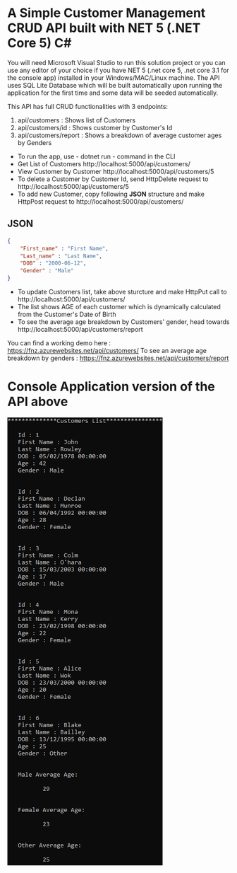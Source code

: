 # A Simple Customer Management CRUD API built with NET 5 (.NET Core 5) C#

You will need Microsoft Visual Studio to run this solution project or you can use any editor of your choice if you have NET 5 (.net core 5, .net core 3.1 for the console app) installed in your Windows/MAC/Linux machine. The API uses SQL Lite Database which will be built automatically upon running the application for the first time and some data will be seeded automatically.

This API has full CRUD functionalities with 3 endpoints: 
1. api/customers : Shows list of Customers
2. api/customers/id : Shows customer by Customer's Id
3. api/customers/report : Shows a breakdown of average customer ages by Genders

- To run the app, use - dotnet run - command in the CLI
- Get List of Customers http://localhost:5000/api/customers/
- View Customer by Customer http://localhost:5000/api/customers/5
- To delete a Customer by Customer Id, send HttpDelete request to http://localhost:5000/api/customers/5
- To add new Customer, copy following **JSON** structure and make HttpPost request to http://localhost:5000/api/customers/

JSON
----

```json
{
    "First_name" : "First Name",
    "Last_name" : "Last Name",
    "DOB" : "2000-06-12",
    "Gender" : "Male"
}
```
- To update Customers list, take above sturcture and make HttpPut call to http://localhost:5000/api/customers/
- The list shows AGE of each customer which is dynamically calculated from the Customer's Date of Birth
- To see the average age breakdown by Customers' gender, head towards http://localhost:5000/api/customers/report


You can find a working demo here : https://fnz.azurewebsites.net/api/customers/
To see an average age breakdown by genders :  https://fnz.azurewebsites.net/api/customers/report

# Console Application version of the API above 
![Console App output](https://github.com/ashrafulhaque89/fnz/blob/master/Console%20Application/ConsoleApp.png)
